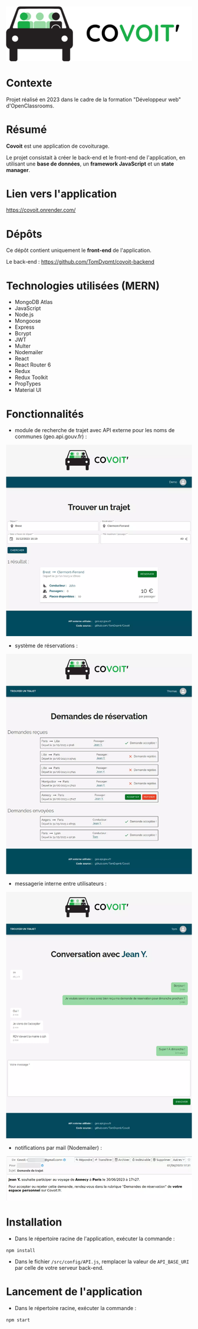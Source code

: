 <center>

![Logo de Covoit'](/src/assets/img/covoit-logo-bicolor-on-white.png)

</center>

# Contexte

Projet réalisé en 2023 dans le cadre de la formation "Développeur web" d'OpenClassrooms.

# Résumé

**Covoit** est une application de covoiturage.

Le projet consistait à créer le back-end et le front-end de l'application, en utilisant une **base de données**, un **framework JavaScript** et un **state manager**.

# Lien vers l'application

<a href="https://covoit.onrender.com/" target="_blank">https://covoit.onrender.com/</a>

# Dépôts

Ce dépôt contient uniquement le **front-end** de l'application.

Le back-end : <a href="https://github.com/TomDvpmt/covoit-backend" target="_blank">https://github.com/TomDvpmt/covoit-backend</a>

# Technologies utilisées (MERN)

-   MongoDB Atlas
-   JavaScript
-   Node.js
-   Mongoose
-   Express
-   Bcrypt
-   JWT
-   Multer
-   Nodemailer
-   React
-   React Router 6
-   Redux
-   Redux Toolkit
-   PropTypes
-   Material UI

# Fonctionnalités

-   module de recherche de trajet avec API externe pour les noms de communes (geo.api.gouv.fr) :

<center>

![Page d'accueil de Covoit'](/src/assets/img/captures/covoit-home.webp)

</center>

-   système de réservations :

<center>

![Page de réservations de Covoit'](/src/assets/img/captures/covoit-booking.webp)

</center>

-   messagerie interne entre utilisateurs :

<center>

![Page de conversation de Covoit'](/src/assets/img/captures/covoit-conversation.webp)

</center>

-   notifications par mail (Nodemailer) :

<center>

![Mail de réservation de Covoit'](/src/assets/img/captures/covoit-mail.webp)

</center>

# Installation

-   Dans le répertoire racine de l'application, exécuter la commande :

`npm install`

-   Dans le fichier `/src/config/API.js`, remplacer la valeur de `API_BASE_URI` par celle de votre serveur back-end.

# Lancement de l'application

-   Dans le répertoire racine, exécuter la commande :

`npm start`
